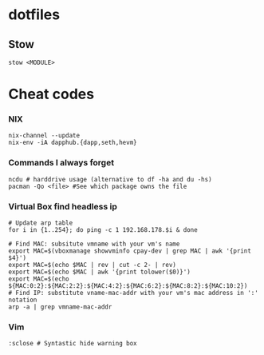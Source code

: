 # dotfiles

##  Stow

    stow <MODULE>

# Cheat codes
### NIX

    nix-channel --update
    nix-env -iA dapphub.{dapp,seth,hevm}

### Commands I always forget

    ncdu # harddrive usage (alternative to df -ha and du -hs)
    pacman -Qo <file> #See which package owns the file
    
### Virtual Box find headless ip
    # Update arp table
    for i in {1..254}; do ping -c 1 192.168.178.$i & done
    
    # Find MAC: subsitute vmname with your vm's name
    export MAC=$(vboxmanage showvminfo cpay-dev | grep MAC | awk '{print $4}')
    export MAC=$(echo $MAC | rev | cut -c 2- | rev)
    export MAC=$(echo $MAC | awk '{print tolower($0)}')
    export MAC=$(echo ${MAC:0:2}:${MAC:2:2}:${MAC:4:2}:${MAC:6:2}:${MAC:8:2}:${MAC:10:2})
    # Find IP: substitute vname-mac-addr with your vm's mac address in ':' notation
    arp -a | grep vmname-mac-addr

### Vim

    :sclose # Syntastic hide warning box
